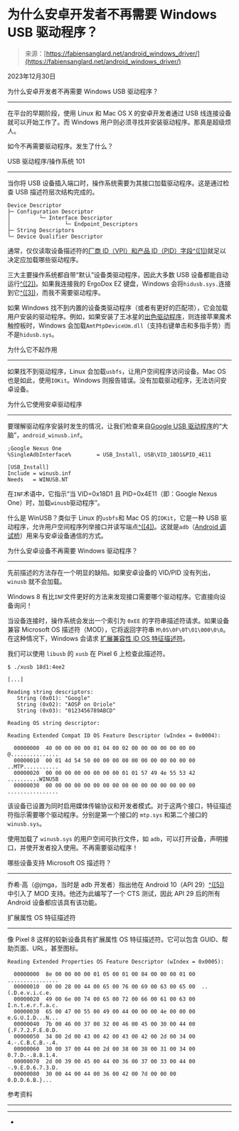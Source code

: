 <!--yml

类别：未分类

日期：2024-05-27 14:27:22

-->

# 为什么安卓开发者不再需要 Windows USB 驱动程序？

> 来源：[https://fabiensanglard.net/android_windows_driver/](https://fabiensanglard.net/android_windows_driver/)

2023年12月30日

为什么安卓开发者不再需要 Windows USB 驱动程序？

* * *

在平台的早期阶段，使用 Linux 和 Mac OS X 的安卓开发者通过 USB 线连接设备就可以开始工作了。而 Windows 用户则必须寻找并安装驱动程序。那真是超级烦人。

如今不再需要驱动程序。发生了什么？

USB 驱动程序/操作系统 101

* * *

当你将 USB 设备插入端口时，操作系统需要为其接口加载驱动程序。这是通过检查 USB 描述符层次结构完成的。

```
Device Descriptor
├─ Configuration Descriptor
│         └─ Interface Descriptor
│                 └─ Endpoint_Descriptors
├─ String Descriptors
└─ Device Qualifier Descriptor      

```

通常，仅仅读取设备描述符的[厂商 ID（VPI）和产品 ID（PID）字段](https://www.keil.com/pack/doc/mw/USB/html/_u_s_b__device__descriptor.html)[^([1])](#footnote_1)就足以决定应加载哪些驱动程序。

三大主要操作系统都自带“默认”设备类驱动程序，因此大多数 USB 设备都能自动运行[^([2])](#footnote_2)。如果我连接我的 ErgoDox EZ 键盘，Windows 会将`hidusb.sys.`连接到它[^([3])](#footnote_3)，而我不需要驱动程序。

如果 Windows 找不到内置的设备类驱动程序（或者有更好的匹配项），它会加载用户安装的驱动程序。例如，如果安装了王冰星的[出色驱动程序](https://github.com/imbushuo/mac-precision-touchpad/tree/master)，则连接苹果魔术触控板时，Windows 会加载`AmtPtpDeviceUm.dll`（支持右键单击和多指手势）而不是`hidusb.sys`。

为什么它不起作用

* * *

如果找不到驱动程序，Linux 会加载`usbfs`，让用户空间程序访问设备。Mac OS 也是如此，使用`IOKit`。Windows 则报告错误。没有加载驱动程序，无法访问安卓设备。

为什么它使用安卓驱动程序

* * *

要理解驱动程序安装时发生的情况，让我们检查来自[Google USB 驱动程序](usb_driver_r13-windows.zip)的“大脑”，`android_winusb.inf`。

```
;Google Nexus One
%SingleAdbInterface%        = USB_Install, USB\VID_18D1&PID_4E11

[USB_Install]
Include = winusb.inf
Needs   = WINUSB.NT

```

在`INF`术语中，它指示“当 VID=0x18D1 且 PID=0x4E11（即：Google Nexus One）时，加载`winusb`驱动程序”。

什么是 WinUSB？类似于 Linux 的`usbfs`和 Mac OS 的`IOKit`，它是一种 USB 驱动程序，允许用户空间程序列举接口并读写端点[^([4])](#footnote_4)。这就是`adb`（[Android 调试桥](https://en.wikipedia.org/wiki/Android_Debug_Bridge)）用来与安卓设备通信的方式。

为什么安卓设备不再需要 Windows 驱动程序？

* * *

先前描述的方法存在一个明显的缺陷。如果安卓设备的 VID/PID 没有列出，`winusb` 就不会加载。

Windows 8 有比`INF`文件更好的方法来发现接口需要哪个驱动程序。它直接向设备询问！

当设备连接时，操作系统会发出一个索引为 `0xEE` 的字符串描述符请求。如果设备兼容 Microsoft OS 描述符（MOD），它将返回字符串 `M\0S\0F\0T\01\000\0\0`。在这种情况下，Windows 会请求 [扩展兼容性 ID OS 特征描述符](https://learn.microsoft.com/en-us/windows-hardware/drivers/usbcon/microsoft-defined-usb-descriptors)。

我们可以使用 `libusb` 的 `xusb` 在 Pixel 6 上检查此描述符。

```
$ ./xusb 18d1:4ee2

[...]

Reading string descriptors:
   String (0x01): "Google"
   String (0x02): "AOSP on Oriole"
   String (0x03): "0123456789ABCD"

Reading OS string descriptor:

Reading Extended Compat ID OS Feature Descriptor (wIndex = 0x0004):

  00000000  40 00 00 00 00 01 04 00 02 00 00 00 00 00 00 00  @...............
  00000010  00 01 4d 54 50 00 00 00 00 00 00 00 00 00 00 00  ..MTP...........
  00000020  00 00 00 00 00 00 00 00 01 01 57 49 4e 55 53 42  ..........WINUSB
  00000030  00 00 00 00 00 00 00 00 00 00 00 00 00 00 00 00  ................

```

该设备已设置为同时启用媒体传输协议和开发者模式。对于这两个接口，特征描述符指示需要哪个驱动程序。分别是第一个接口的 `mtp.sys` 和第二个接口的 `winusb.sys`。

使用加载了 `winusb.sys` 的用户空间可执行文件，如 `adb`，可以打开设备，声明接口，并使开发者投入使用。不再需要驱动程序！

哪些设备支持 Microsoft OS 描述符？

* * *

乔希·高（@jmga，当时是 adb 开发者）指出他在 Android 10（API 29）[^([5])](#footnote_5) 中引入了 MOD 支持。他还为此编写了一个 CTS 测试，因此 API 29 后的所有 Android 设备都应该具有该功能。

扩展属性 OS 特征描述符

* * *

像 Pixel 8 这样的较新设备具有扩展属性 OS 特征描述符。它可以包含 GUID、帮助页面、URL，甚至图标。

```
Reading Extended Properties OS Feature Descriptor (wIndex = 0x0005):

  00000000  8e 00 00 00 00 01 05 00 01 00 84 00 00 00 01 00  ................
  00000010  00 00 28 00 44 00 65 00 76 00 69 00 63 00 65 00  ..(.D.e.v.i.c.e.
  00000020  49 00 6e 00 74 00 65 00 72 00 66 00 61 00 63 00  I.n.t.e.r.f.a.c.
  00000030  65 00 47 00 55 00 49 00 44 00 00 00 4e 00 00 00  e.G.U.I.D...N...
  00000040  7b 00 46 00 37 00 32 00 46 00 45 00 30 00 44 00  {.F.7.2.F.E.0.D.
  00000050  34 00 2d 00 43 00 42 00 43 00 42 00 2d 00 34 00  4.-.C.B.C.B.-.4.
  00000060  30 00 37 00 44 00 2d 00 38 00 38 00 31 00 34 00  0.7.D.-.8.8.1.4.
  00000070  2d 00 39 00 45 00 44 00 36 00 37 00 33 00 44 00  -.9.E.D.6.7.3.D.
  00000080  30 00 44 00 44 00 36 00 42 00 7d 00 00 00        0.D.D.6.B.}...
```

参考资料

* * *

* * *

*
